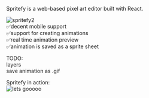
Spritefy is a web-based pixel art editor built with React.<br/>

![spritefy2](https://github.com/user-attachments/assets/c08afef1-647e-425f-9af3-8cdad662e490)
<br/>
✅decent mobile support<br/>
✅support for creating animations<br/>
✅real time animation preview<br/>
✅animation is saved as a sprite sheet<br/>

TODO:<br/>
  layers <br/>
  save animation as .gif <br/>

Spritefy in action:<br/>
![lets gooooo](https://github.com/joaogabrielferr/spritefy/assets/59519370/8c5a6785-f19e-4ecf-85a0-1b2b264b5619)

